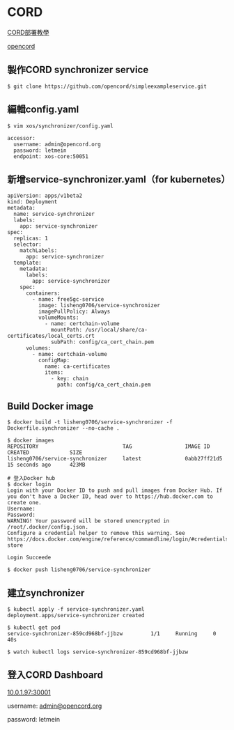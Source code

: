 # CORD
[CORD部署教學](https://guide.opencord.org/cord-6.1/linux.html)

[opencord](https://github.com/opencord/simpleexampleservice)

## 製作CORD synchronizer service
```
$ git clone https://github.com/opencord/simpleexampleservice.git
```

## 編輯config.yaml
```
$ vim xos/synchronizer/config.yaml

accessor:
  username: admin@opencord.org
  password: letmein
  endpoint: xos-core:50051
```

## 新增service-synchronizer.yaml（for kubernetes）
```
apiVersion: apps/v1beta2
kind: Deployment
metadata:
  name: service-synchronizer
  labels:
    app: service-synchronizer
spec:
  replicas: 1
  selector:
    matchLabels:
      app: service-synchronizer
  template:
    metadata:
      labels:
        app: service-synchronizer
    spec:
      containers:
        - name: free5gc-service
          image: lisheng0706/service-synchronizer
          imagePullPolicy: Always
          volumeMounts:
            - name: certchain-volume
              mountPath: /usr/local/share/ca-certificates/local_certs.crt
              subPath: config/ca_cert_chain.pem
      volumes:
        - name: certchain-volume
          configMap:
            name: ca-certificates
            items:
              - key: chain
                path: config/ca_cert_chain.pem
```

## Build Docker image
```
$ docker build -t lisheng0706/service-synchronizer -f Dockerfile.synchronizer --no-cache .

$ docker images
REPOSITORY                           TAG                 IMAGE ID            CREATED             SIZE
lisheng0706/service-synchronizer     latest              0abb27ff21d5        15 seconds ago      423MB

# 登入Docker hub
$ docker login
Login with your Docker ID to push and pull images from Docker Hub. If you don't have a Docker ID, head over to https://hub.docker.com to create one.
Username: 
Password: 
WARNING! Your password will be stored unencrypted in /root/.docker/config.json.
Configure a credential helper to remove this warning. See
https://docs.docker.com/engine/reference/commandline/login/#credentials-store

Login Succeede

$ docker push lisheng0706/service-synchronizer
```

## 建立synchronizer
```
$ kubectl apply -f service-synchronizer.yaml
deployment.apps/service-synchronizer created

$ kubectl get pod
service-synchronizer-859cd968bf-jjbzw         1/1     Running     0          40s

$ watch kubectl logs service-synchronizer-859cd968bf-jjbzw
```

## 登入CORD Dashboard
[10.0.1.97:30001](10.0.1.97:30001)

username: admin@opencord.org

password: letmein